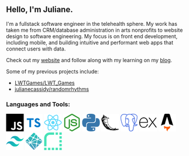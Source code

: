 ## Hello, I'm Juliane.

I'm a fullstack software engineer in the telehealth sphere. My work has taken me from CRM/database administration in arts nonprofits to website design to software engineering. My focus is on front end development, including mobile, and building intuitive and performant web apps that connect users with data.

Check out my [website](https://julianecassidy.com) and follow along with my learning on my [blog](https://julianecassidy.com/blog). 

Some of my previous projects include:

- [LWTGames/LWT_Games](https://github.com/LWTGames/LWT_Games)
- [julianecassidy/randomrhythms](https://github.com/julianecassidy/randomrhythms)

### Languages and Tools:

![JavaScript](/images/javascript.svg)
![TypeScript](/images/typescript.svg)
![React](/images/react.svg)
![Node.js](/images/nodedotjs.svg)
![Python](/images/python.svg)
![Flask](/images/flask.svg)
![PostgreSQL](/images/postgresql.svg)
![Express](/images/express.svg)
![Astro](/images/astro.svg)
![Tailwind](/images/tailwind.svg)
![Netlify](/images/netlify.svg)
![Render](/images/render.svg)

<br />
<br />
<!--
**julianecassidy/julianecassidy** is a ✨ _special_ ✨ repository because its `README.md` (this file) appears on your GitHub profile.

Here are some ideas to get you started:

- 🔭 I’m currently working on ...
- 🌱 I’m currently learning ...
- 👯 I’m looking to collaborate on ...
- 🤔 I’m looking for help with ...
- 💬 Ask me about ...
- 📫 How to reach me: ...
- 😄 Pronouns: ...
- ⚡ Fun fact: ...
-->
